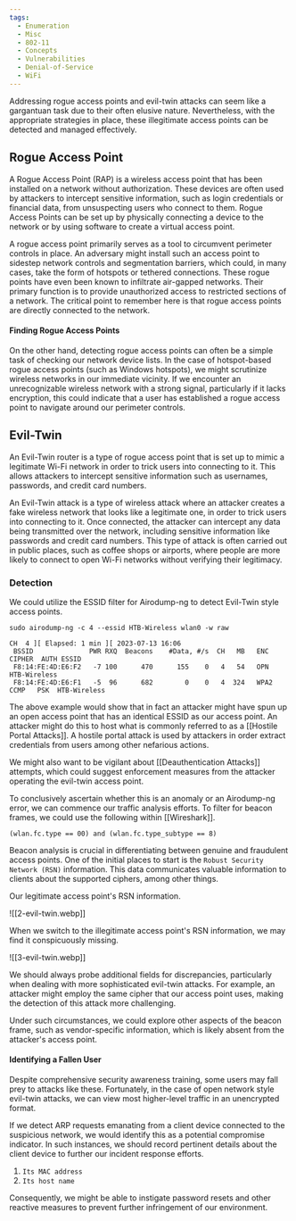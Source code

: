 ```yaml
---
tags:
  - Enumeration
  - Misc
  - 802-11
  - Concepts
  - Vulnerabilities
  - Denial-of-Service
  - WiFi
---
```

Addressing rogue access points and evil-twin attacks can seem like a gargantuan task due to their often elusive nature. Nevertheless, with the appropriate strategies in place, these illegitimate access points can be detected and managed effectively.

## Rogue Access Point

A Rogue Access Point (RAP) is a wireless access point that has been installed on a network without authorization. These devices are often used by attackers to intercept sensitive information, such as login credentials or financial data, from unsuspecting users who connect to them. Rogue Access Points can be set up by physically connecting a device to the network or by using software to create a virtual access point.

A rogue access point primarily serves as a tool to circumvent perimeter controls in place. An adversary might install such an access point to sidestep network controls and segmentation barriers, which could, in many cases, take the form of hotspots or tethered connections. These rogue points have even been known to infiltrate air-gapped networks. Their primary function is to provide unauthorized access to restricted sections of a network. The critical point to remember here is that rogue access points are directly connected to the network.
#### Finding Rogue Access Points

On the other hand, detecting rogue access points can often be a simple task of checking our network device lists. In the case of hotspot-based rogue access points (such as Windows hotspots), we might scrutinize wireless networks in our immediate vicinity. If we encounter an unrecognizable wireless network with a strong signal, particularly if it lacks encryption, this could indicate that a user has established a rogue access point to navigate around our perimeter controls.
## Evil-Twin

An Evil-Twin router is a type of rogue access point that is set up to mimic a legitimate Wi-Fi network in order to trick users into connecting to it. This allows attackers to intercept sensitive information such as usernames, passwords, and credit card numbers.

An Evil-Twin attack is a type of wireless attack where an attacker creates a fake wireless network that looks like a legitimate one, in order to trick users into connecting to it. Once connected, the attacker can intercept any data being transmitted over the network, including sensitive information like passwords and credit card numbers. This type of attack is often carried out in public places, such as coffee shops or airports, where people are more likely to connect to open Wi-Fi networks without verifying their legitimacy.

### Detection 

We could utilize the ESSID filter for Airodump-ng to detect Evil-Twin style access points.

```shell-session
sudo airodump-ng -c 4 --essid HTB-Wireless wlan0 -w raw

CH  4 ][ Elapsed: 1 min ][ 2023-07-13 16:06    
 BSSID              PWR RXQ  Beacons    #Data, #/s  CH   MB   ENC CIPHER  AUTH ESSID
 F8:14:FE:4D:E6:F2   -7 100      470      155    0   4   54   OPN              HTB-Wireless
 F8:14:FE:4D:E6:F1   -5  96      682        0    0   4  324   WPA2 CCMP   PSK  HTB-Wireless 
```

The above example would show that in fact an attacker might have spun up an open access point that has an identical ESSID as our access point. An attacker might do this to host what is commonly referred to as a [[Hostile Portal Attacks]]. A hostile portal attack is used by attackers in order extract credentials from users among other nefarious actions.

We might also want to be vigilant about [[Deauthentication Attacks]] attempts, which could suggest enforcement measures from the attacker operating the evil-twin access point.

To conclusively ascertain whether this is an anomaly or an Airodump-ng error, we can commence our traffic analysis efforts. To filter for beacon frames, we could use the following within [[Wireshark]].

```
(wlan.fc.type == 00) and (wlan.fc.type_subtype == 8)
```

Beacon analysis is crucial in differentiating between genuine and fraudulent access points. One of the initial places to start is the `Robust Security Network (RSN)` information. This data communicates valuable information to clients about the supported ciphers, among other things.

Our legitimate access point's RSN information.

![[2-evil-twin.webp]]

When we switch to the illegitimate access point's RSN information, we may find it conspicuously missing.

![[3-evil-twin.webp]]

We should always probe additional fields for discrepancies, particularly when dealing with more sophisticated evil-twin attacks. For example, an attacker might employ the same cipher that our access point uses, making the detection of this attack more challenging.

Under such circumstances, we could explore other aspects of the beacon frame, such as vendor-specific information, which is likely absent from the attacker's access point.

#### Identifying a Fallen User

Despite comprehensive security awareness training, some users may fall prey to attacks like these. Fortunately, in the case of open network style evil-twin attacks, we can view most higher-level traffic in an unencrypted format.

If we detect ARP requests emanating from a client device connected to the suspicious network, we would identify this as a potential compromise indicator. In such instances, we should record pertinent details about the client device to further our incident response efforts.

1. `Its MAC address`
2. `Its host name`

Consequently, we might be able to instigate password resets and other reactive measures to prevent further infringement of our environment.